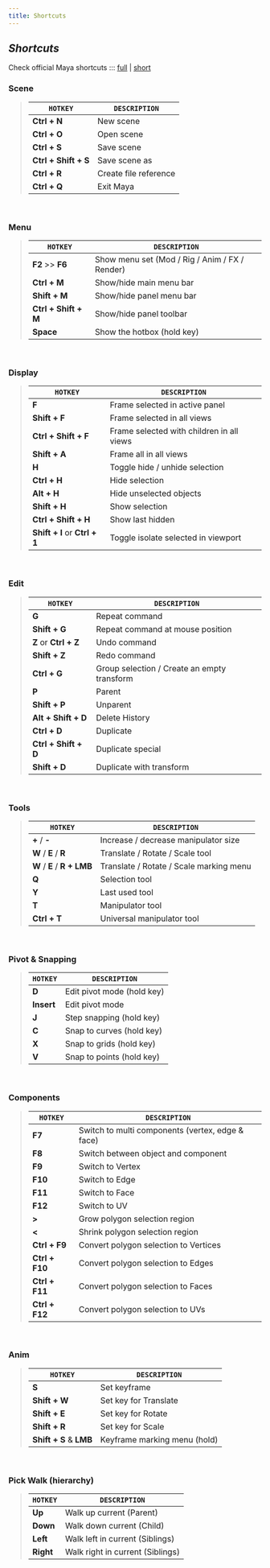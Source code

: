 ```yaml
---
title: Shortcuts
---
```



## *Shortcuts*

Check official Maya shortcuts ::: [full](https://knowledge.autodesk.com/support/maya/learn-explore/caas/CloudHelp/cloudhelp/2020/ENU/Maya-KeyboardShortcuts/files/GUID-840DB5D4-05DB-4340-9A59-D2C7B2343EA4-htm.html) | [short](https://www.autodesk.com/shortcuts/maya)

### Scene  

>| `HOTKEY`  | `DESCRIPTION`
>| --------  | -----------
>| **Ctrl + N**  | New scene
>| **Ctrl + O**  | Open scene
>| **Ctrl + S**  | Save scene
>| **Ctrl + Shift + S**  | Save scene as
>| **Ctrl + R**  | Create file reference
>| **Ctrl + Q**  | Exit Maya

<br>

### Menu  

>| `HOTKEY`  | `DESCRIPTION`
>| --------  | -----------
>| **F2** >> **F6**  | Show menu set (Mod / Rig / Anim / FX / Render)
>| **Ctrl + M**  | Show/hide main menu bar
>| **Shift + M**  | Show/hide panel menu bar
>| **Ctrl + Shift + M**  | Show/hide panel toolbar
>| **Space**  | Show the hotbox (hold key)

<br>

### Display  

>| `HOTKEY`  | `DESCRIPTION`
>| --------  | -----------
>| **F**  | Frame selected in active panel
>| **Shift + F**  | Frame selected in all views
>| **Ctrl + Shift + F**  | Frame selected with children in all views
>| **Shift + A**  | Frame all in all views
>| **H**  | Toggle hide / unhide selection
>| **Ctrl + H**  | Hide selection
>| **Alt + H**  | Hide unselected objects
>| **Shift + H**  | Show selection
>| **Ctrl + Shift + H**  | Show last hidden
>| **Shift + I** or **Ctrl + 1**  | Toggle isolate selected in viewport

<br>

### Edit  

>| `HOTKEY`  | `DESCRIPTION`
>| --------  | -----------
>| **G**  | Repeat command
>| **Shift + G**  | Repeat command at mouse position
>| **Z** or **Ctrl + Z**  | Undo command
>| **Shift + Z**  | Redo command
>| **Ctrl + G**  | Group selection / Create an empty transform
>| **P**  | Parent
>| **Shift + P**  | Unparent
>| **Alt + Shift + D**  | Delete History
>| **Ctrl + D**  | Duplicate
>| **Ctrl + Shift + D**  | Duplicate special
>| **Shift + D**  | Duplicate with transform

<br>

### Tools  

>| `HOTKEY`  | `DESCRIPTION`
>| --------  | -----------
>| **+** / **-**  | Increase / decrease manipulator size
>| **W** / **E** / **R**  | Translate / Rotate / Scale tool
>| **W** / **E** / **R + LMB**  | Translate / Rotate / Scale marking menu
>| **Q**  | Selection tool
>| **Y**  | Last used tool
>| **T**  | Manipulator tool
>| **Ctrl + T**  | Universal manipulator tool

<br>

### Pivot & Snapping  

>| `HOTKEY`  | `DESCRIPTION`
>| --------  | -----------
>| **D**  | Edit pivot mode (hold key)
>| **Insert**  | Edit pivot mode
>| **J**  | Step snapping (hold key)
>| **C**  | Snap to curves (hold key)
>| **X**  | Snap to grids (hold key)
>| **V**  | Snap to points (hold key)

<br>

### Components  

>| `HOTKEY`  | `DESCRIPTION`
>| --------  | -----------
>| **F7**  | Switch to multi components (vertex, edge & face)
>| **F8**  | Switch between object and component 
>| **F9**  | Switch to Vertex
>| **F10**  | Switch to Edge
>| **F11**  | Switch to Face
>| **F12**  | Switch to UV
>| **>**  | Grow polygon selection region
>| **<**  | Shrink polygon selection region
>| **Ctrl + F9**  | Convert polygon selection to Vertices
>| **Ctrl + F10**  | Convert polygon selection to Edges
>| **Ctrl + F11**  | Convert polygon selection to Faces
>| **Ctrl + F12**  | Convert polygon selection to UVs

<br>

### Anim  

>| `HOTKEY`  | `DESCRIPTION`
>| --------  | -----------
>| **S**  | Set keyframe
>| **Shift + W**  | Set key for Translate
>| **Shift + E**  | Set key for Rotate
>| **Shift + R**  | Set key for Scale
>| **Shift + S** & **LMB** | Keyframe marking menu (hold)

<br>

### Pick Walk (hierarchy)

>| `HOTKEY`  | `DESCRIPTION`
>| --------  | -----------
>| **Up**  | Walk up current (Parent)
>| **Down**  | Walk down current (Child)
>| **Left**  | Walk left in current (Siblings)
>| **Right**  | Walk right in current (Siblings)